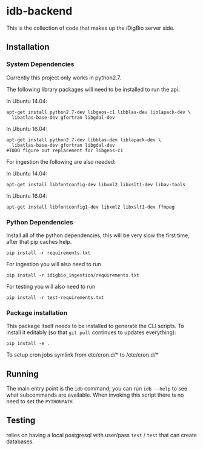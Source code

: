 # idb-backend

This is the collection of code that makes up the iDigBio server side.

## Installation

### System Dependencies

Currently this project only works in python2.7.

The following library packages will need to be installed to run the api:

In Ubuntu 14.04:

    apt-get install python2.7-dev libgeos-c1 libblas-dev liblapack-dev \
      libatlas-base-dev gfortran libgdal-dev

In Ubuntu 16.04:

    apt-get install python2.7-dev libblas-dev liblapack-dev \
      libatlas-base-dev gfortran libgdal-dev
    #TODO figure out replacement for libgeos-c1


For ingestion the following are also needed:

In Ubuntu 14.04:

    apt-get install libfontconfig-dev libxml2 libxslt1-dev libav-tools

In Ubuntu 16.04:

    apt-get install libfontconfig1-dev libxml2 libxslt1-dev ffmpeg



### Python Dependencies

Install all of the python dependencies, this will be very slow the
first time, after that pip caches help.

    pip install -r requirements.txt

For ingestion you will also need to run

    pip install -r idigbio_ingestion/requirements.txt

For testing you will also need to run

    pip install -r test-requirements.txt


### Package installation

This package itself needs to be installed to generate the CLI
scripts. To install it editably (so that `git pull` continues to
updates everything):

    pip install -e .

To setup cron jobs symlink from etc/cron.d/* to /etc/cron.d/*

## Running

The main entry point is the `idb` command; you can run `idb --help` to
see what subcommands are available. When invoking this script there is
no need to set the `PYTHONPATH`.

## Testing

relies on having a local postgresql with user/pass `test` / `test`
that can create databases.
